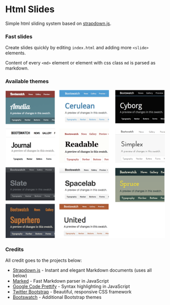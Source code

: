 # Html Slides

Simple html sliding system based on [strapdown.js](http://strapdownjs.com).

### Fast slides

Create slides quickly by editing `index.html` and adding more `<slide>` elements.

Content of every `<md>` element or element with css class `md` is parsed as markdown.

### Available themes

![Bootswatch themes](bootswatch.png)


### Credits

All credit goes to the projects below:
+ [Strapdown.js](http://strapdownjs.com) - Instant and elegant Markdown documents (uses all below)
+ [Marked](https://github.com/chjj/marked/) - Fast Markdown parser in JavaScript
+ [Google Code Prettify](http://code.google.com/p/google-code-prettify/) - Syntax highlighting in JavaScript
+ [Twitter Bootstrap](http://twitter.github.com/bootstrap/) - Beautiful, responsive CSS framework
+ [Bootswatch](http://bootswatch.com) - Additional Bootstrap themes

